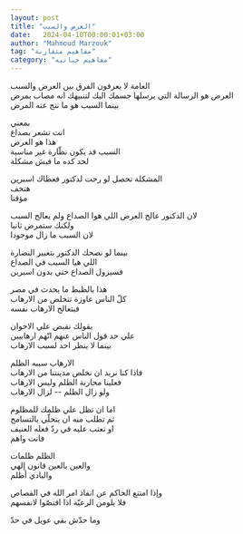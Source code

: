 ```yaml
---
layout: post
title: "العرض والسبب"
date:   2024-04-10T00:00:01+03:00
author: "Mahmoud Marzouk"
tag: "مفاهيم متقاربة"
category: "مفاهيم حياتيه"
---
```



العامة لا يعرفون الفرق بين العرض والسبب  
العرض هو الرسالة التي يرسلها جسمك اليك لتنبيهك انه مصاب بمرض  
بينما السبب هو ما نتج عنه المرض

بمعني  
انت تشعر بصداع  
هذا هو العرض  
السبب قد يكون نظّارة غير مناسبة  
لحد كده ما فيش مشكلة

المشكلة تحصل لو رحت لدكتور فعطاك اسبرين  
هتخف  
مؤقتا

لان الدكتور عالج العرض اللي هوا الصداع ولم يعالج السبب  
ولكنك ستمرض ثانيا  
لان السبب ما زال موجودا

بينما لو نصحك الدكتور بتغيير النضارة  
اللي هيا السبب في الصداع  
فسيزول الصداع حتي بدون اسبرين

هذا بالظبط ما يحدث في مصر  
كلّ الناس عاوزة تتخلص من الارهاب  
فبتعالج الارهاب نفسه

يقولك نقبض علي الاخوان  
علي حد قول الناس عنهم انّهم ارهابيين  
بينما لا ينظر احد لسبب الارهاب

الارهاب سببه الظلم  
فاذا كنا نريد ان نخلص مدينتنا من الارهاب  
فعلينا محاربة الظلم وليس الارهاب  
ولو زال الظلم -- لزال الارهاب

اما ان تظل علي ظلمك للمظلوم  
ثم تطلب منه ان يتحلّي بالتسامح  
او تعتب عليه في ردّ فعله العنيف  
فانت واهم

الظلم ظلمات  
والعين بالعين قانون إلهي  
والبادي أظلم

وإذا امتنع الحاكم عن انفاذ امر الله في القصاص  
فلا يلومن الرعيّة اذا اقتصّوا لانفسهم

وما حدّش بقي عويل في حدّ
